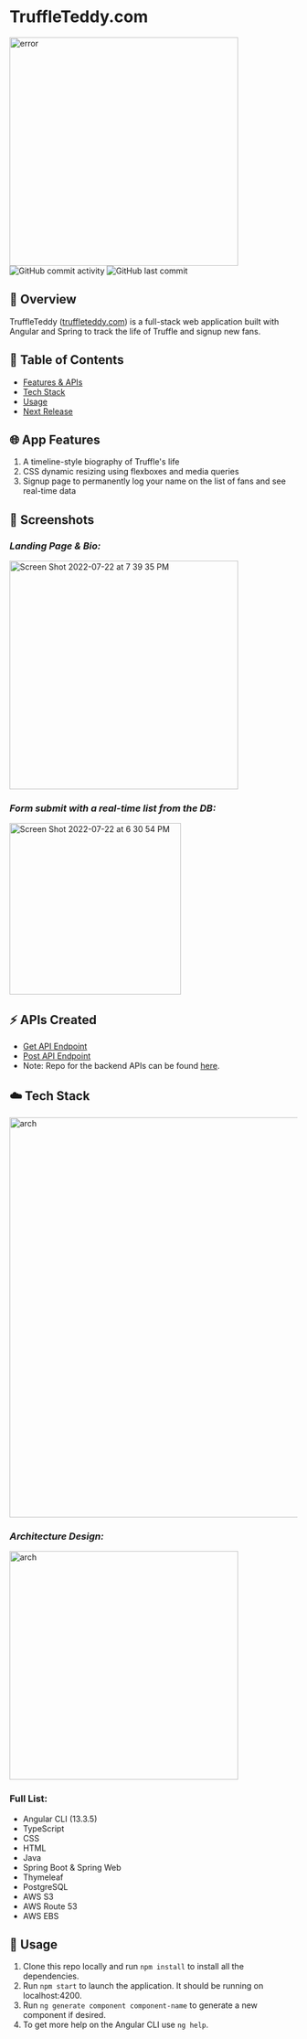 
# TruffleTeddy.com 
<img width="400" alt="error" src="https://static.vecteezy.com/system/resources/previews/002/063/138/non_2x/cartoon-cute-dogs-with-big-bone-vector.jpg">
<img alt="GitHub commit activity" src="https://img.shields.io/github/commit-activity/m/aaroncorona/Truffle-App-Frontend">
<img alt="GitHub last commit" src="https://img.shields.io/github/last-commit/aaroncorona/Truffle-App-Frontend">

## 📜 Overview

TruffleTeddy (<a href = 'http://TruffleTeddy.com.s3-website-us-west-1.amazonaws.com/' target = "_blank">truffleteddy.com</a>)
is a full-stack web application built with Angular and Spring to track the life of Truffle and signup new fans.

## 📖 Table of Contents
* [Features & APIs](#-app-features)
* [Tech Stack](#%EF%B8%8F-tech-stack)
* [Usage](#-usage)
* [Next Release](#-next-release---version-20-features)


## 🌐 App Features
1. A timeline-style biography of Truffle's life
2. CSS dynamic resizing using flexboxes and media queries
3. Signup page to permanently log your name on the list of fans and see real-time data

## 📸 Screenshots
### _Landing Page & Bio:_ 
<img width="400" alt="Screen Shot 2022-07-22 at 7 39 35 PM" src="https://user-images.githubusercontent.com/31792170/180587543-651d52c7-7dc3-4bc2-9e08-52f6f8d5bd5d.png">


### _Form submit with a real-time list from the DB:_ 
<img width="300" alt="Screen Shot 2022-07-22 at 6 30 54 PM" src="https://user-images.githubusercontent.com/31792170/180587277-ec13bb82-5f45-4966-9e0c-d3a3a4b9ce61.png">


## ⚡ APIs Created
* [Get API Endpoint](http://test3app-env.eba-jdzv33hs.us-west-1.elasticbeanstalk.com/fans)
* [Post API Endpoint](http://test3app-env.eba-jdzv33hs.us-west-1.elasticbeanstalk.com/fans/signup)
* Note: Repo for the backend APIs can be found [here](https://github.com/aaroncorona/Truffle-App-Backend).


## ☁️ Tech Stack
<img width="700" alt="arch" src="https://user-images.githubusercontent.com/31792170/174703306-01d1c985-7c63-4d09-8fca-2abd354e70b0.png">

### _Architecture Design:_
<img width="400" alt="arch" src="https://user-images.githubusercontent.com/31792170/200756452-03411798-0752-4ce3-82f4-8ca4c93b2b61.png">

### Full List:
* Angular CLI (13.3.5)
* TypeScript
* CSS
* HTML
* Java
* Spring Boot & Spring Web
* Thymeleaf
* PostgreSQL
* AWS S3 
* AWS Route 53
* AWS EBS

## 🚀 Usage
1. Clone this repo locally and run `npm install` to install all the dependencies.
2. Run `npm start` to launch the application. It should be running on localhost:4200.
3. Run `ng generate component component-name` to generate a new component if desired. 
4. To get more help on the Angular CLI use `ng help`.

